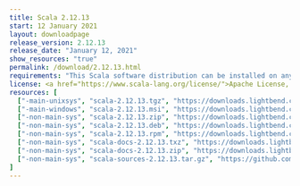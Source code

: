 ```yaml
---
title: Scala 2.12.13
start: 12 January 2021
layout: downloadpage
release_version: 2.12.13
release_date: "January 12, 2021"
show_resources: "true"
permalink: /download/2.12.13.html
requirements: "This Scala software distribution can be installed on any Unix-like or Windows system. It requires Java 8 or later, available <a href='https://www.java.com/'>here</a>."
license: <a href="https://www.scala-lang.org/license/">Apache License, Version 2.0</a>
resources: [
  ["-main-unixsys", "scala-2.12.13.tgz", "https://downloads.lightbend.com/scala/2.12.13/scala-2.12.13.tgz", "Mac OS X, Unix, Cygwin", "20.03M"],
  ["-main-windows", "scala-2.12.13.msi", "https://downloads.lightbend.com/scala/2.12.13/scala-2.12.13.msi", "Windows (msi installer)", "125.69M"],
  ["-non-main-sys", "scala-2.12.13.zip", "https://downloads.lightbend.com/scala/2.12.13/scala-2.12.13.zip", "Windows", "20.07M"],
  ["-non-main-sys", "scala-2.12.13.deb", "https://downloads.lightbend.com/scala/2.12.13/scala-2.12.13.deb", "Debian", "146.65M"],
  ["-non-main-sys", "scala-2.12.13.rpm", "https://downloads.lightbend.com/scala/2.12.13/scala-2.12.13.rpm", "RPM package", "125.95M"],
  ["-non-main-sys", "scala-docs-2.12.13.txz", "https://downloads.lightbend.com/scala/2.12.13/scala-docs-2.12.13.txz", "API docs", "53.62M"],
  ["-non-main-sys", "scala-docs-2.12.13.zip", "https://downloads.lightbend.com/scala/2.12.13/scala-docs-2.12.13.zip", "API docs", "108.84M"],
  ["-non-main-sys", "scala-sources-2.12.13.tar.gz", "https://github.com/scala/scala/archive/v2.12.13.tar.gz", "Sources", "6.8M"]
]
---
```

